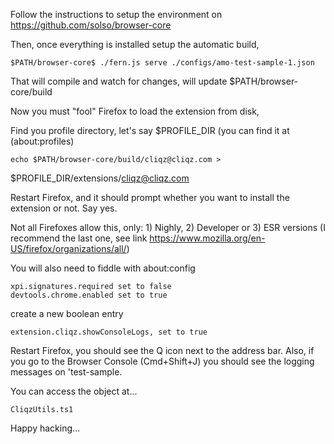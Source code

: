 
Follow the instructions to setup the environment on https://github.com/solso/browser-core

Then, once everything is installed setup the automatic build,

    $PATH/browser-core$ ./fern.js serve ./configs/amo-test-sample-1.json 

That will compile and watch for changes, will update $PATH/browser-core/build

Now you must "fool" Firefox to load the extension from disk,

Find you profile directory, let's say $PROFILE_DIR (you can find it at
(about:profiles)

    echo $PATH/browser-core/build/cliqz@cliqz.com >
$PROFILE_DIR/extensions/cliqz@cliqz.com

Restart Firefox, and it should prompt whether you want to install the
extension or not. Say yes.

Not all Firefoxes allow this, only: 1) Nighly, 2) Developer or 3) ESR
versions (I recommend the last one, see link
https://www.mozilla.org/en-US/firefox/organizations/all/)

You will also need to fiddle with about:config

    xpi.signatures.required set to false
    devtools.chrome.enabled set to true

create a new boolean entry

    extension.cliqz.showConsoleLogs, set to true


Restart Firefox, you should see the Q icon next to the address bar.
Also, if you go to the Browser Console (Cmd+Shift+J) you should see the
logging messages on 'test-sample. 

You can access the object at...

    CliqzUtils.ts1


Happy hacking...




